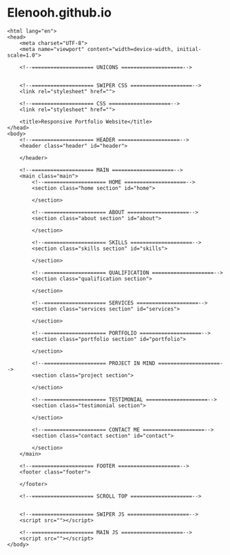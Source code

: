 # Elenooh.github.io

<!DOCTYPE html>
    <html lang="en">
    <head>
        <meta charset="UTF-8">
        <meta name="viewport" content="width=device-width, initial-scale=1.0">

        <!--==================== UNICONS ====================-->
        
        
        <!--==================== SWIPER CSS ====================-->
        <link rel="stylesheet" href="">
        
        <!--==================== CSS ====================-->
        <link rel="stylesheet" href="">

        <title>Responsive Portfolio Website</title>
    </head>
    <body>
        <!--==================== HEADER ====================-->
        <header class="header" id="header">
            
        </header>

        <!--==================== MAIN ====================-->
        <main class="main">
            <!--==================== HOME ====================-->
            <section class="home section" id="home">
                
            </section>

            <!--==================== ABOUT ====================-->
            <section class="about section" id="about">
                
            </section>

            <!--==================== SKILLS ====================-->
            <section class="skills section" id="skills">

            </section>

            <!--==================== QUALIFICATION ====================-->
            <section class="qualification section">

            </section>

            <!--==================== SERVICES ====================-->
            <section class="services section" id="services">
                
            </section>

            <!--==================== PORTFOLIO ====================-->
            <section class="portfolio section" id="portfolio">
                
            </section>

            <!--==================== PROJECT IN MIND ====================-->
            <section class="project section">

            </section>

            <!--==================== TESTIMONIAL ====================-->
            <section class="testimonial section">
                
            </section>

            <!--==================== CONTACT ME ====================-->
            <section class="contact section" id="contact">

            </section>
        </main>

        <!--==================== FOOTER ====================-->
        <footer class="footer">
         
        </footer>
        
        <!--==================== SCROLL TOP ====================-->
        

        <!--==================== SWIPER JS ====================-->
        <script src=""></script>

        <!--==================== MAIN JS ====================-->
        <script src=""></script>
    </body>
</html>
